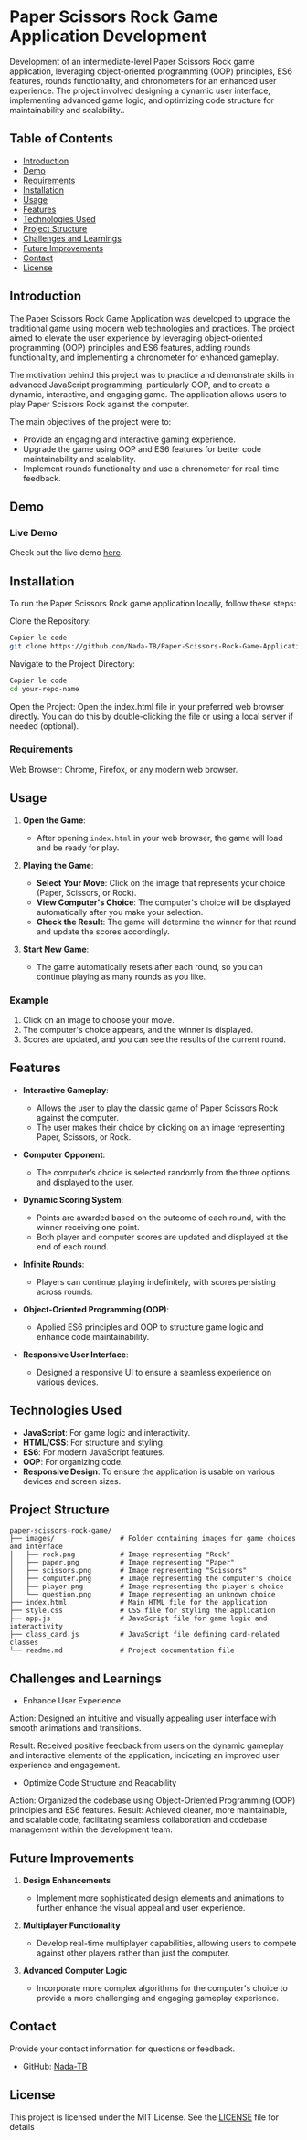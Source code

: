 # Paper Scissors Rock Game Application Development

Development of an intermediate-level Paper Scissors Rock game application, leveraging object-oriented programming (OOP) principles, ES6 features, rounds functionality, and chronometers for an enhanced user experience. The project involved designing a dynamic user interface, implementing advanced game logic, and optimizing code structure for maintainability and scalability..

## Table of Contents

- [Introduction](#introduction)
- [Demo](#demo)
- [Requirements](#requirements)
- [Installation](#installation)
- [Usage](#usage)
- [Features](#features)
- [Technologies Used](#technologies-used)
- [Project Structure](#project-structure)
- [Challenges and Learnings](#challenges-and-learnings)
- [Future Improvements](#future-improvements)
- [Contact](#contact)
- [License](#license)

## Introduction

The Paper Scissors Rock Game Application was developed to upgrade the traditional game using modern web technologies and practices. The project aimed to elevate the user experience by leveraging object-oriented programming (OOP) principles and ES6 features, adding rounds functionality, and implementing a chronometer for enhanced gameplay.

The motivation behind this project was to practice and demonstrate skills in advanced JavaScript programming, particularly OOP, and to create a dynamic, interactive, and engaging game. The application allows users to play Paper Scissors Rock against the computer.

The main objectives of the project were to:
- Provide an engaging and interactive gaming experience.
- Upgrade the game using OOP and ES6 features for better code maintainability and scalability.
- Implement rounds functionality and use a chronometer for real-time feedback.


## Demo


### Live Demo

Check out the live demo [here](https://nada-tb.github.io/Paper-Scissors-Rock-Game-Application-Development/).


## Installation

To run the Paper Scissors Rock game application locally, follow these steps:

Clone the Repository:
```bash
Copier le code
git clone https://github.com/Nada-TB/Paper-Scissors-Rock-Game-Application-Development.git

```
Navigate to the Project Directory:

```bash
Copier le code
cd your-repo-name

```
Open the Project:
Open the index.html file in your preferred web browser directly.
You can do this by double-clicking the file or using a local server if needed (optional).

### Requirements

Web Browser: Chrome, Firefox, or any modern web browser.

## Usage

1. **Open the Game**:
   - After opening `index.html` in your web browser, the game will load and be ready for play.

2. **Playing the Game**:
   - **Select Your Move**: Click on the image that represents your choice (Paper, Scissors, or Rock).
   - **View Computer's Choice**: The computer's choice will be displayed automatically after you make your selection.
   - **Check the Result**: The game will determine the winner for that round and update the scores accordingly.

3. **Start New Game**:
   - The game automatically resets after each round, so you can continue playing as many rounds as you like.

### Example

1. Click on an image to choose your move.
2. The computer's choice appears, and the winner is displayed.
3. Scores are updated, and you can see the results of the current round.

## Features

- **Interactive Gameplay**:
  - Allows the user to play the classic game of Paper Scissors Rock against the computer.
  - The user makes their choice by clicking on an image representing Paper, Scissors, or Rock.

- **Computer Opponent**:
  - The computer’s choice is selected randomly from the three options and displayed to the user.

- **Dynamic Scoring System**:
  - Points are awarded based on the outcome of each round, with the winner receiving one point.
  - Both player and computer scores are updated and displayed at the end of each round.

- **Infinite Rounds**:
  - Players can continue playing indefinitely, with scores persisting across rounds.

- **Object-Oriented Programming (OOP)**:
  - Applied ES6 principles and OOP to structure game logic and enhance code maintainability.

- **Responsive User Interface**:
  - Designed a responsive UI to ensure a seamless experience on various devices.

## Technologies Used

- **JavaScript**: For game logic and interactivity.
- **HTML/CSS**: For structure and styling.
- **ES6**: For modern JavaScript features.
- **OOP**: For organizing code.
- **Responsive Design**: To ensure the application is usable on various devices and screen sizes.

## Project Structure

```plaintext
paper-scissors-rock-game/
├── images/                # Folder containing images for game choices and interface
│   ├── rock.png           # Image representing "Rock"
│   ├── paper.png          # Image representing "Paper"
│   ├── scissors.png       # Image representing "Scissors"
│   ├── computer.png       # Image representing the computer's choice
│   ├── player.png         # Image representing the player's choice
│   └── question.png       # Image representing an unknown choice
├── index.html             # Main HTML file for the application
├── style.css              # CSS file for styling the application
├── app.js                 # JavaScript file for game logic and interactivity
├── class_card.js          # JavaScript file defining card-related classes
└── readme.md              # Project documentation file

```

## Challenges and Learnings

- Enhance User Experience

Action: Designed an intuitive and visually appealing user interface with smooth animations and transitions.

Result: Received positive feedback from users on the dynamic gameplay and interactive elements of the application, indicating an improved user experience and engagement.

- Optimize Code Structure and Readability

Action: Organized the codebase using Object-Oriented Programming (OOP) principles and ES6 features.
Result: Achieved cleaner, more maintainable, and scalable code, facilitating seamless collaboration and codebase management within the development team.

## Future Improvements

1. **Design Enhancements**
   - Implement more sophisticated design elements and animations to further enhance the visual appeal and user experience.

2. **Multiplayer Functionality**
   - Develop real-time multiplayer capabilities, allowing users to compete against other players rather than just the computer.

3. **Advanced Computer Logic**
   - Incorporate more complex algorithms for the computer's choice to provide a more challenging and engaging gameplay experience.

## Contact

Provide your contact information for questions or feedback.

- GitHub: [Nada-TB](https://github.com/Nada-TB)


## License

This project is licensed under the MIT License. See the [LICENSE](LICENSE) file for details





